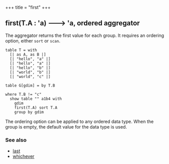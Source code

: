+++
title = "first"
+++

## first(T.A : 'a) 🡒 'a, ordered aggregator

The aggregator returns the first value for each group. It requires an ordering option, either `sort` or `scan`.

```envision
table T = with
  [| as A, as B |]
  [| "hello", "a" |]
  [| "hello", "a" |]
  [| "hello", "b" |]
  [| "world", "b" |]
  [| "world", "c" |]

table G[gdim] = by T.B

where T.B != "c"
  show table "" a1b4 with
    gdim
    first(T.A) sort T.A
    group by gdim
```

The ordering option can be applied to any ordered data type. When the group is empty, the default value for the data type is used.

### See also

* [last](../../jkl/last/)
* [whichever](../../vwx/whichever/)
